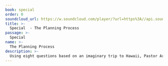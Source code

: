 ```yaml
---
book: special
order: 0
soundcloud_url: https://w.soundcloud.com/player/?url=https%3A//api.soundcloud.com/tracks/
title: >-
  Special  - The Planning Process
passage: >-
  Special 
name: >-
  The Planning Process
description: >-
  Using eight questions based on an imaginary trip to Hawaii, Pastor Art shares the planning process of the late Dr. Bob Cook. He wants to help us plan the phases of our lives with the guidance of the Holy Spirit.
---
```



